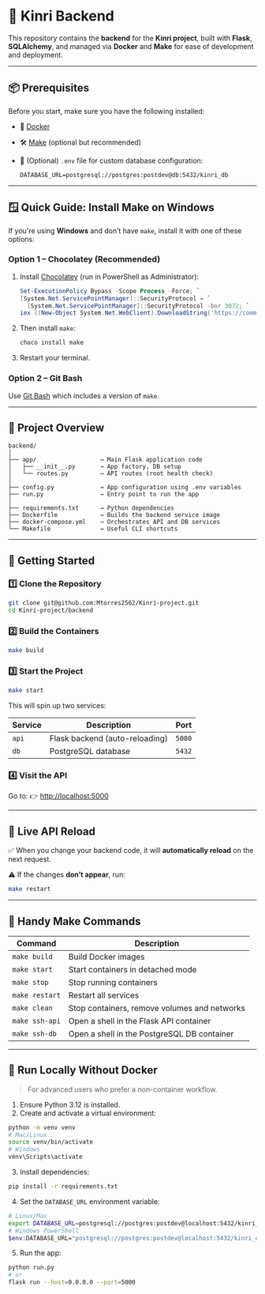 # 🌿 Kinri Backend

This repository contains the **backend** for the **Kinri project**, built with **Flask**, **SQLAlchemy**, and managed via **Docker** and **Make** for ease of development and deployment.

---

## 📦 Prerequisites

Before you start, make sure you have the following installed:

* 🐳 [Docker](https://docs.docker.com/get-docker/)
* 🛠️ [Make](https://www.gnu.org/software/make/) (optional but recommended)
* 📄 (Optional) `.env` file for custom database configuration:

  ```
  DATABASE_URL=postgresql://postgres:postdev@db:5432/kinri_db
  ```

---

## 🪟 Quick Guide: Install Make on Windows

If you're using **Windows** and don’t have `make`, install it with one of these options:

### Option 1 – Chocolatey (Recommended)

1. Install [Chocolatey](https://chocolatey.org/install) (run in PowerShell as Administrator):

   ```powershell
   Set-ExecutionPolicy Bypass -Scope Process -Force; `
   [System.Net.ServicePointManager]::SecurityProtocol = `
     [System.Net.ServicePointManager]::SecurityProtocol -bor 3072; `
   iex ((New-Object System.Net.WebClient).DownloadString('https://community.chocolatey.org/install.ps1'))
   ```

2. Then install `make`:

   ```powershell
   choco install make
   ```

3. Restart your terminal.

### Option 2 – Git Bash

Use [Git Bash](https://gitforwindows.org/) which includes a version of `make`.

---

## 🧠 Project Overview

```
backend/
│
├── app/                  → Main Flask application code
│   ├── __init__.py       → App factory, DB setup
│   └── routes.py         → API routes (root health check)
│
├── config.py             → App configuration using .env variables
├── run.py                → Entry point to run the app
│
├── requirements.txt      → Python dependencies
├── Dockerfile            → Builds the backend service image
├── docker-compose.yml    → Orchestrates API and DB services
└── Makefile              → Useful CLI shortcuts
```

---

## 🚀 Getting Started

### 1️⃣ Clone the Repository

```bash
git clone git@github.com:Mtorres2562/Kinri-project.git
cd Kinri-project/backend
```

### 2️⃣ Build the Containers

```bash
make build
```

### 3️⃣ Start the Project

```bash
make start
```

This will spin up two services:

| Service | Description                    | Port   |
| ------- | ------------------------------ | ------ |
| `api`   | Flask backend (auto-reloading) | `5000` |
| `db`    | PostgreSQL database            | `5432` |

### 4️⃣ Visit the API

Go to: 👉 [http://localhost:5000](http://localhost:5000)

---

## 🔁 Live API Reload

✅ When you change your backend code, it will **automatically reload** on the next request.

⚠️ If the changes **don’t appear**, run:

```bash
make restart
```

---

## 🧰 Handy Make Commands

| Command        | Description                                  |
| -------------- | -------------------------------------------- |
| `make build`   | Build Docker images                          |
| `make start`   | Start containers in detached mode            |
| `make stop`    | Stop running containers                      |
| `make restart` | Restart all services                         |
| `make clean`   | Stop containers, remove volumes and networks |
| `make ssh-api` | Open a shell in the Flask API container      |
| `make ssh-db`  | Open a shell in the PostgreSQL DB container  |

---

## 🧪 Run Locally Without Docker

> For advanced users who prefer a non-container workflow.

1. Ensure Python 3.12 is installed.
2. Create and activate a virtual environment:

```bash
python -m venv venv
# Mac/Linux
source venv/bin/activate
# Windows
venv\Scripts\activate
```

3. Install dependencies:

```bash
pip install -r requirements.txt
```

4. Set the `DATABASE_URL` environment variable:

```bash
# Linux/Mac
export DATABASE_URL=postgresql://postgres:postdev@localhost:5432/kinri_db
# Windows PowerShell
$env:DATABASE_URL="postgresql://postgres:postdev@localhost:5432/kinri_db"
```

5. Run the app:

```bash
python run.py
# or
flask run --host=0.0.0.0 --port=5000
```